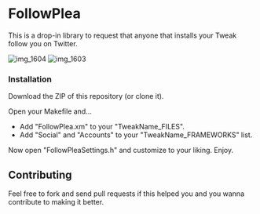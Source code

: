 # FollowPlea

This is a drop-in library to request that anyone that installs your Tweak follow you on Twitter.

![img_1604](https://cloud.githubusercontent.com/assets/807318/10805872/780fd120-7dd1-11e5-9204-645fb3e77e3e.jpg) ![img_1603](https://cloud.githubusercontent.com/assets/807318/10805875/7a8a87e2-7dd1-11e5-9400-9cdea3863e8c.jpg)

### Installation

Download the ZIP of this repository (or clone it).

Open your Makefile and...

* Add "FollowPlea.xm" to your "TweakName_FILES".
* Add "Social" and "Accounts" to your "TweakName_FRAMEWORKS" list.

Now open "FollowPleaSettings.h" and customize to your liking. Enjoy.


## Contributing

Feel free to fork and send pull requests if this helped you and you wanna contribute to making it better.
